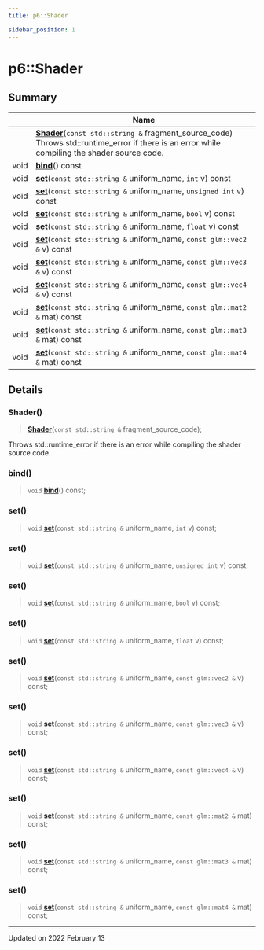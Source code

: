 ```yaml
---
title: p6::Shader

sidebar_position: 1
---
```


# p6::Shader







## Summary

|                | Name           |
| -------------- | -------------- |
| | **[Shader](/reference/Types/shader#shader)**(`const std::string &` fragment_source_code)<br/>Throws std::runtime_error if there is an error while compiling the shader source code.  |
| void | **[bind](/reference/Types/shader#bind)**() const |
| void | **[set](/reference/Types/shader#set)**(`const std::string &` uniform_name, `int` v) const |
| void | **[set](/reference/Types/shader#set)**(`const std::string &` uniform_name, `unsigned int` v) const |
| void | **[set](/reference/Types/shader#set)**(`const std::string &` uniform_name, `bool` v) const |
| void | **[set](/reference/Types/shader#set)**(`const std::string &` uniform_name, `float` v) const |
| void | **[set](/reference/Types/shader#set)**(`const std::string &` uniform_name, `const glm::vec2 &` v) const |
| void | **[set](/reference/Types/shader#set)**(`const std::string &` uniform_name, `const glm::vec3 &` v) const |
| void | **[set](/reference/Types/shader#set)**(`const std::string &` uniform_name, `const glm::vec4 &` v) const |
| void | **[set](/reference/Types/shader#set)**(`const std::string &` uniform_name, `const glm::mat2 &` mat) const |
| void | **[set](/reference/Types/shader#set)**(`const std::string &` uniform_name, `const glm::mat3 &` mat) const |
| void | **[set](/reference/Types/shader#set)**(`const std::string &` uniform_name, `const glm::mat4 &` mat) const |
## Details


### Shader()

> **[Shader](/reference/Types/shader#shader)**(`const std::string &` fragment_source_code);


Throws std::runtime_error if there is an error while compiling the shader source code. 

### bind()

> `void` **[bind](/reference/Types/shader#bind)**() const;



### set()

> `void` **[set](/reference/Types/shader#set)**(`const std::string &` uniform_name, `int` v) const;



### set()

> `void` **[set](/reference/Types/shader#set)**(`const std::string &` uniform_name, `unsigned int` v) const;



### set()

> `void` **[set](/reference/Types/shader#set)**(`const std::string &` uniform_name, `bool` v) const;



### set()

> `void` **[set](/reference/Types/shader#set)**(`const std::string &` uniform_name, `float` v) const;



### set()

> `void` **[set](/reference/Types/shader#set)**(`const std::string &` uniform_name, `const glm::vec2 &` v) const;



### set()

> `void` **[set](/reference/Types/shader#set)**(`const std::string &` uniform_name, `const glm::vec3 &` v) const;



### set()

> `void` **[set](/reference/Types/shader#set)**(`const std::string &` uniform_name, `const glm::vec4 &` v) const;



### set()

> `void` **[set](/reference/Types/shader#set)**(`const std::string &` uniform_name, `const glm::mat2 &` mat) const;



### set()

> `void` **[set](/reference/Types/shader#set)**(`const std::string &` uniform_name, `const glm::mat3 &` mat) const;



### set()

> `void` **[set](/reference/Types/shader#set)**(`const std::string &` uniform_name, `const glm::mat4 &` mat) const;



-------------------------------

Updated on 2022 February 13